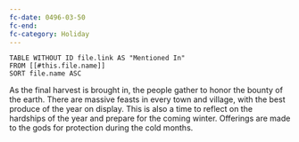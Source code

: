 ```yaml
---
fc-date: 0496-03-50
fc-end: 
fc-category: Holiday
---
```


```dataview
TABLE WITHOUT ID file.link AS "Mentioned In"
FROM [[#this.file.name]]
SORT file.name ASC
```

As the final harvest is brought in, the people gather to honor the bounty of the earth. There are massive feasts in every town and village, with the best produce of the year on display. This is also a time to reflect on the hardships of the year and prepare for the coming winter. Offerings are made to the gods for protection during the cold months.